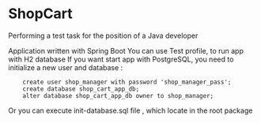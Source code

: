 # ShopCart

Performing a test task for the position of a Java developer

Application written with Spring Boot
You can use Test profile, to run app with H2 database If you want start app with PostgreSQL, you need to initialize a new user and database :

		create user shop_manager with password 'shop_manager_pass';
		create database shop_cart_app_db;
		alter database shop_cart_app_db owner to shop_manager;

Or you can execute init-database.sql file , which locate in the root package
